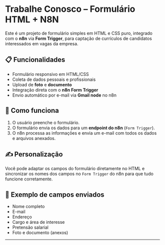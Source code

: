 # Trabalhe Conosco – Formulário HTML + N8N

Este é um projeto de formulário simples em HTML e CSS puro, integrado com o **n8n** via **Form Trigger**, para captação de currículos de candidatos interessados em vagas da empresa.

## 📋 Funcionalidades

- Formulário responsivo em HTML/CSS
- Coleta de dados pessoais e profissionais
- Upload de **foto** e **documento**
- Integração direta com o **n8n Form Trigger**
- Envio automático por e-mail via **Gmail node** no n8n

## 🚀 Como funciona

1. O usuário preenche o formulário.
2. O formulário envia os dados para um **endpoint do n8n** (`Form Trigger`).
3. O n8n processa as informações e envia um e-mail com todos os dados e arquivos anexados.

## ✍️ Personalização

Você pode adaptar os campos do formulário diretamente no HTML e sincronizar os nomes dos campos no `Form Trigger` do n8n para que tudo funcione corretamente.

## 📸 Exemplo de campos enviados

- Nome completo
- E-mail
- Endereço
- Cargo e área de interesse
- Pretensão salarial
- Foto e documento (anexos)

---


